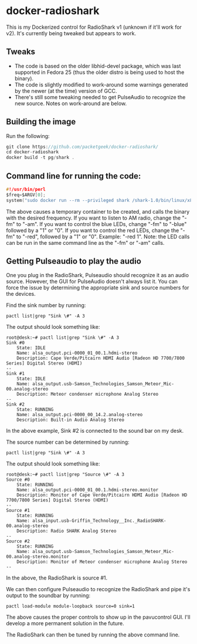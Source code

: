 # docker-radioshark

This is my Dockerized control for RadioShark v1 (unknown if it'll work for v2).  It's currently being tweaked but appears to work.

## Tweaks
- The code is based on the older libhid-devel package, which was last supported in Fedora 25 (thus the older distro is being used to host the binary).
- The code is slightly modified to work-around some warnings generated by the newer (at the time) version of GCC.
- There's still some tweaking needed to get PulseAudio to recognize the new source.  Notes on work-around are below.

## Building the image
Run the following:

```c
git clone https://github.com/packetgeek/docker-radioshark/
cd docker-radioshark
docker build -t pg/shark .
```

## Command line for running the code:

```c
#!/usr/bin/perl
$freq=$ARGV[0];
system("sudo docker run --rm --privileged shark /shark-1.0/bin/linux/x86_64/shark -fm $freq");
```

The above causes a temporary container to be created, and calls the binary with the desired frequency.  If you want to listen to AM radio, change the "-fm" to "-am".  If you want to control the blue LEDs, change "-fm" to "-blue" followed by a "1" or "0".  If you want to control the red LEDs, change the "-fm" to "-red", followed by a "1" or "0". Example: "-red 1".  Note: the LED calls can be run in the same command line as the "-fm" or "-am" calls.

## Getting Pulseaudio to play the audio

One you plug in the RadioShark, Pulseaudio should recognize it as an audio source.  However, the GUI for PulseAudio doesn't always list it.  You can force the issue by determining the appropriate sink and source numbers for the devices.

Find the sink number by running:

```text
pactl list|grep "Sink \#" -A 3
```

The output should look something like:

```text
root@desk:~# pactl list|grep "Sink \#" -A 3
Sink #0
	State: IDLE
	Name: alsa_output.pci-0000_01_00.1.hdmi-stereo
	Description: Cape Verde/Pitcairn HDMI Audio [Radeon HD 7700/7800 Series] Digital Stereo (HDMI)
--
Sink #1
	State: IDLE
	Name: alsa_output.usb-Samson_Technologies_Samson_Meteor_Mic-00.analog-stereo
	Description: Meteor condenser microphone Analog Stereo
--
Sink #2
	State: RUNNING
	Name: alsa_output.pci-0000_00_14.2.analog-stereo
	Description: Built-in Audio Analog Stereo
```

In the above example, Sink #2 is connected to the sound bar on my desk.

The source number can be determined by running:

```text
pactl list|grep "Sink \#" -A 3
```

The output should look something like:

```text
root@desk:~# pactl list|grep "Source \#" -A 3
Source #0
	State: RUNNING
	Name: alsa_output.pci-0000_01_00.1.hdmi-stereo.monitor
	Description: Monitor of Cape Verde/Pitcairn HDMI Audio [Radeon HD 7700/7800 Series] Digital Stereo (HDMI)
--
Source #1
	State: RUNNING
	Name: alsa_input.usb-Griffin_Technology__Inc._RadioSHARK-00.analog-stereo
	Description: Radio SHARK Analog Stereo
--
Source #2
	State: RUNNING
	Name: alsa_output.usb-Samson_Technologies_Samson_Meteor_Mic-00.analog-stereo.monitor
	Description: Monitor of Meteor condenser microphone Analog Stereo
--
```

In the above, the RadioShark is source #1.

We can then configure Pulseaudio to recognize the RadioShark and pipe it's output to the soundbar by running:

```
pactl load-module module-loopback source=0 sink=1
```

The above causes the proper controls to show up in the pavucontrol GUI.  I'll develop a more permanent solution in the future.

The RadioShark can then be tuned by running the above command line.
